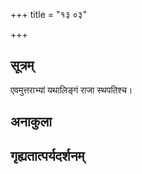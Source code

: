 +++
title = "१३ ०३"

+++
## सूत्रम्
एवमुत्तराभ्यां यथालिङ्गं राजा स्थपतिश्च।
## अनाकुला

## गृह्यतात्पर्यदर्शनम्

